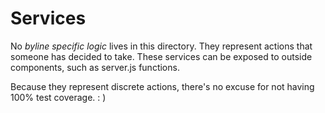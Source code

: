 Services
========

No _byline specific logic_ lives in this directory.  They represent actions that someone has decided to take.  These
services can be exposed to outside components, such as server.js functions.

Because they represent discrete actions, there's no excuse for not having 100% test coverage.  : )